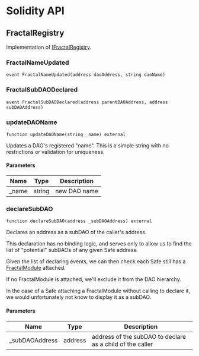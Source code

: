 # Solidity API

## FractalRegistry

Implementation of [IFractalRegistry](./interfaces/IFractalRegistry.md).

### FractalNameUpdated

```solidity
event FractalNameUpdated(address daoAddress, string daoName)
```

### FractalSubDAODeclared

```solidity
event FractalSubDAODeclared(address parentDAOAddress, address subDAOAddress)
```

### updateDAOName

```solidity
function updateDAOName(string _name) external
```

Updates a DAO's registered "name". This is a simple string
with no restrictions or validation for uniqueness.

#### Parameters

| Name   | Type   | Description  |
| ------ | ------ | ------------ |
| \_name | string | new DAO name |

### declareSubDAO

```solidity
function declareSubDAO(address _subDAOAddress) external
```

Declares an address as a subDAO of the caller's address.

This declaration has no binding logic, and serves only
to allow us to find the list of "potential" subDAOs of any
given Safe address.

Given the list of declaring events, we can then check each
Safe still has a [FractalModule](../FractalModule.md) attached.

If no FractalModule is attached, we'll exclude it from the
DAO hierarchy.

In the case of a Safe attaching a FractalModule without calling
to declare it, we would unfortunately not know to display it
as a subDAO.

#### Parameters

| Name            | Type    | Description                                               |
| --------------- | ------- | --------------------------------------------------------- |
| \_subDAOAddress | address | address of the subDAO to declare as a child of the caller |
